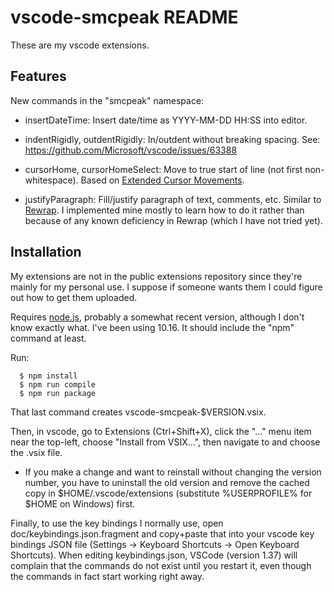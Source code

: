 # vscode-smcpeak README

These are my vscode extensions.

## Features

New commands in the "smcpeak" namespace:

* insertDateTime: Insert date/time as YYYY-MM-DD HH:SS into editor.

* indentRigidly, outdentRigidly: In/outdent without breaking spacing.  See:
  https://github.com/Microsoft/vscode/issues/63388

* cursorHome, cursorHomeSelect: Move to true start of line (not first non-whitespace).
  Based on
  [Extended Cursor Movements](https://marketplace.visualstudio.com/items?itemName=BillStewart.extended-cursormove).

* justifyParagraph: Fill/justify paragraph of text, comments, etc.
  Similar to
  [Rewrap](https://marketplace.visualstudio.com/items?itemName=stkb.rewrap).
  I implemented mine mostly to learn how to do it rather than because
  of any known deficiency in Rewrap (which I have not tried yet).

## Installation

My extensions are not in the public extensions repository since they're
mainly for my personal use.  I suppose if someone wants them I could
figure out how to get them uploaded.

Requires [node.js](https://nodejs.org), probably a somewhat recent version,
although I don't know exactly what.  I've been using 10.16.  It should
include the "npm" command at least.

Run:

```
  $ npm install
  $ npm run compile
  $ npm run package
```

That last command creates vscode-smcpeak-$VERSION.vsix.

Then, in vscode, go to Extensions (Ctrl+Shift+X), click the "..." menu
item near the top-left, choose "Install from VSIX...", then navigate to
and choose the .vsix file.

* If you make a change and want to reinstall without changing the version
  number, you have to uninstall the old version and remove the cached
  copy in $HOME/.vscode/extensions (substitute %USERPROFILE% for $HOME on
  Windows) first.

Finally, to use the key bindings I normally use, open
doc/keybindings.json.fragment and copy+paste that into your vscode
key bindings JSON file (Settings -> Keyboard Shortcuts -> Open
Keyboard Shortcuts).  When editing keybindings.json, VSCode
(version 1.37) will complain that the commands do not exist until you
restart it, even though the commands in fact start working right away.
